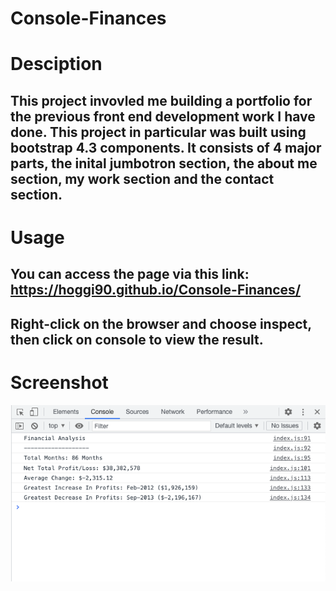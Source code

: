 # Console-Finances

# Desciption

## This project invovled me building a portfolio for the previous front end development work I have done. This project in particular was built using bootstrap 4.3 components. It consists of 4 major parts, the inital jumbotron section, the about me section, my work section and the contact section.


# Usage

## You can access the page via this link: https://hoggi90.github.io/Console-Finances/

## Right-click on the browser and choose inspect, then click on console to view the result.

# Screenshot

![Screenshot](./assets/images/screenshot.png)

